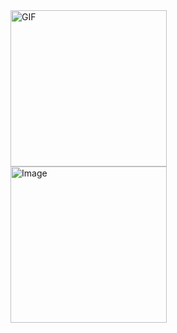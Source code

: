 <img src="https://github.com/user-attachments/assets/dd041ed5-d03c-4909-802e-e1fc17468754" alt="GIF" width="250" style="display:inline-block; margin-right:10px;">
<img src="https://github.com/user-attachments/assets/1a1a4514-b2f9-49ce-8681-d0f5c73f6fcb" alt="Image" width="250" style="display:inline-block;">
